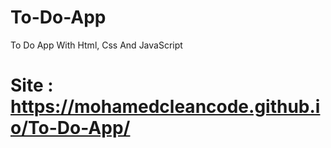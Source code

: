 # To-Do-App
To Do App With Html, Css And JavaScript
# Site : https://mohamedcleancode.github.io/To-Do-App/
